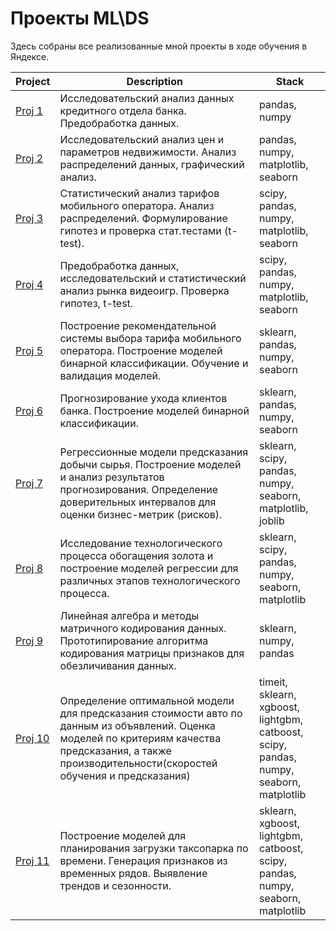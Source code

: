 # Проекты ML\DS

Здесь собраны все реализованные мной проекты в ходе обучения в Яндексе.

Project | Description | Stack
--- | --- | ---
[Proj 1](https://github.com/Ant1core/Praktikum/blob/master/ALL_PROJECTS/P_1_Credit_scores_research.ipynb) | Исследовательский анализ данных кредитного отдела банка. Предобработка данных. | pandas, numpy
[Proj 2](https://github.com/Ant1core/Praktikum/blob/master/ALL_PROJECTS/P_2_flat_prices_exploratory.ipynb) | Исследовательский анализ цен и параметров недвижимости. Анализ распределений данных, графический анализ. | pandas, numpy, matplotlib, seaborn
[Proj 3](https://github.com/Ant1core/Praktikum/blob/master/ALL_PROJECTS/P_3_mobile_tariffs_statistics.ipynb) | Статистический анализ тарифов мобильного оператора. Анализ распределений. Формулирование гипотез и проверка стат.тестами (t-test). | scipy, pandas, numpy, matplotlib, seaborn
[Proj 4](https://github.com/Ant1core/Praktikum/blob/master/ALL_PROJECTS/P_4_videogames_market_STATS.ipynb) | Предобработка данных, исследовательский и статистический анализ рынка видеоигр. Проверка гипотез, t-test. | scipy, pandas, numpy, matplotlib, seaborn
[Proj 5](https://github.com/Ant1core/Praktikum/blob/master/ALL_PROJECTS/P_5_tariff_recomendation_classifiers.ipynb) | Построение рекомендательной системы выбора тарифа мобильного оператора. Построение моделей бинарной классификации. Обучение и валидация моделей. | sklearn, pandas, numpy, seaborn
[Proj 6](https://github.com/Ant1core/Praktikum/blob/master/ALL_PROJECTS/P_6_bank_customers_goaways_classifiers.ipynb) | Прогнозирование ухода клиентов банка. Построение моделей бинарной классификации. | sklearn, pandas, numpy, seaborn
[Proj 7](https://github.com/Ant1core/Praktikum/blob/master/ALL_PROJECTS/P_7_oil_extractions_regression_stats.ipynb) | Регрессионные модели предсказания добычи сырья. Построение моделей и анализ результатов прогнозирования. Определение доверительных интервалов для оценки бизнес-метрик (рисков). | sklearn, scipy, pandas, numpy, seaborn, matplotlib, joblib
[Proj 8](https://github.com/Ant1core/Praktikum/blob/master/ALL_PROJECTS/P_8_gold_recovery_project.ipynb) | Исследование технологического процесса обогащения золота и построение моделей регрессии для различных этапов технологического процесса. | sklearn, scipy, pandas, numpy, seaborn, matplotlib
[Proj 9](https://github.com/Ant1core/Praktikum/blob/master/ALL_PROJECTS/P_9_linalg_matrix_encoding.ipynb) | Линейная алгебра и методы матричного кодирования данных. Прототипирование алгоритма кодирования матрицы признаков для обезличивания данных. | sklearn, numpy, pandas
[Proj 10](https://github.com/Ant1core/Praktikum/blob/master/ALL_PROJECTS/P_10_cars_price_GBM.ipynb) | Определение оптимальной модели для предсказания стоимости авто по данным из объявлений. Оценка моделей по критериям качества предсказания, а также производительности(скоростей обучения и предсказания) | timeit, sklearn, xgboost, lightgbm, catboost, scipy, pandas, numpy, seaborn, matplotlib
[Proj 11](https://github.com/Ant1core/Praktikum/blob/master/ALL_PROJECTS/P_11_airport_taxi_timelines.ipynb) | Построение моделей для планирования загрузки таксопарка по времени. Генерация признаков из временных рядов. Выявление трендов и сезонности. |  sklearn, xgboost, lightgbm, catboost, scipy, pandas, numpy, seaborn, matplotlib
